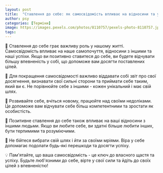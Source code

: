 ```yaml
---
layout: post
title:  "Ставлення до себе: як самосвідомість впливає на відносини та успіхи."
author: psy
categories: [Терміни]
image: https://images.pexels.com/photos/8110757/pexels-photo-8110757.jpeg?auto=compress&cs=tinysrgb&fit=crop&h=627&w=1200
tags: 
---
```


🧠 Ставлення до себе грає важливу роль у нашому житті. Самосвідомість впливає на наше самопочуття, відносини з іншими та наші успіхи. Якщо ви позитивно ставитеся до себе, ви будете відчувати більшу впевненість у собі, що допоможе вам досягти поставлених цілей.

💪 Для покращення самосвідомості важливо віддавати собі звіт про свої досягнення, визнавати свої сильні сторони та приймати себе таким, який ви є. Не порівнюйте себе з іншими - кожен унікальний і має свій шлях.

🌱 Розвивайте себе, вчіться новому, працюйте над своїми недоліками. Це допоможе вам відчувати себе більш компетентними та зростати як особистість.

🤝 Позитивне ставлення до себе також впливає на ваші відносини з іншими людьми. Якщо ви любите себе, ви здатні більше любити інших, бути терпимими та розуміючими.

🚀 Не бійтеся вибрати свій шлях і йти за своїми мріями. Віра у себе допомагає подолати будь-які перешкоди та досягти успіху.

💡 Пам'ятайте, що ваша самосвідомість - це ключ до власного щастя та успіху. Будьте люб'язними до себе, вірте у свої сили та йдіть до своїх цілей з впевненістю!


